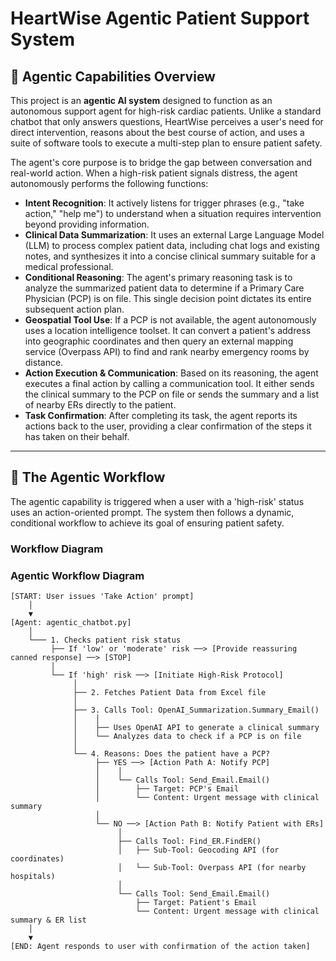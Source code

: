 # HeartWise Agentic Patient Support System

## 🚀 Agentic Capabilities Overview

This project is an **agentic AI system** designed to function as an autonomous support agent for high-risk cardiac patients. Unlike a standard chatbot that only answers questions, HeartWise perceives a user's need for direct intervention, reasons about the best course of action, and uses a suite of software tools to execute a multi-step plan to ensure patient safety.

The agent's core purpose is to bridge the gap between conversation and real-world action. When a high-risk patient signals distress, the agent autonomously performs the following functions:

* **Intent Recognition**: It actively listens for trigger phrases (e.g., "take action," "help me") to understand when a situation requires intervention beyond providing information.
* **Clinical Data Summarization**: It uses an external Large Language Model (LLM) to process complex patient data, including chat logs and existing notes, and synthesizes it into a concise clinical summary suitable for a medical professional.
* **Conditional Reasoning**: The agent's primary reasoning task is to analyze the summarized patient data to determine if a Primary Care Physician (PCP) is on file. This single decision point dictates its entire subsequent action plan.
* **Geospatial Tool Use**: If a PCP is not available, the agent autonomously uses a location intelligence toolset. It can convert a patient's address into geographic coordinates and then query an external mapping service (Overpass API) to find and rank nearby emergency rooms by distance.
* **Action Execution & Communication**: Based on its reasoning, the agent executes a final action by calling a communication tool. It either sends the clinical summary to the PCP on file or sends the summary and a list of nearby ERs directly to the patient.
* **Task Confirmation**: After completing its task, the agent reports its actions back to the user, providing a clear confirmation of the steps it has taken on their behalf.

---

## 🤖 The Agentic Workflow

The agentic capability is triggered when a user with a 'high-risk' status uses an action-oriented prompt. The system then follows a dynamic, conditional workflow to achieve its goal of ensuring patient safety.

### Workflow Diagram

### Agentic Workflow Diagram

```mermaid
[START: User issues 'Take Action' prompt]
    │
    ▼
[Agent: agentic_chatbot.py]
    │
    └─── 1. Checks patient risk status
         ├── If 'low' or 'moderate' risk ──> [Provide reassuring canned response] ──> [STOP]
         │
         └── If 'high' risk ──> [Initiate High-Risk Protocol]
              │
              ├── 2. Fetches Patient Data from Excel file
              │
              ├── 3. Calls Tool: OpenAI_Summarization.Summary_Email()
              │    │
              │    ├── Uses OpenAI API to generate a clinical summary
              │    └── Analyzes data to check if a PCP is on file
              │
              └── 4. Reasons: Does the patient have a PCP?
                   ├── YES ──> [Action Path A: Notify PCP]
                   │    │
                   │    └── Calls Tool: Send_Email.Email()
                   │        ├── Target: PCP's Email
                   │        └── Content: Urgent message with clinical summary
                   │
                   └── NO ──> [Action Path B: Notify Patient with ERs]
                        │
                        ├── Calls Tool: Find_ER.FindER()
                        │   ├── Sub-Tool: Geocoding API (for coordinates)
                        │   └── Sub-Tool: Overpass API (for nearby hospitals)
                        │
                        └── Calls Tool: Send_Email.Email()
                            ├── Target: Patient's Email
                            └── Content: Urgent message with clinical summary & ER list
    │
    ▼
[END: Agent responds to user with confirmation of the action taken]
```
